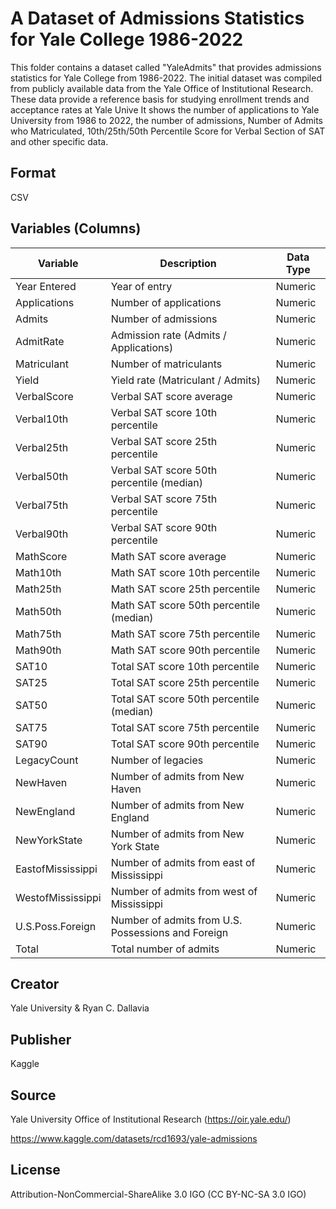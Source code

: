 # A Dataset of Admissions Statistics for Yale College 1986-2022
This folder contains a dataset called "YaleAdmits" that provides admissions statistics for Yale College from 1986-2022. The initial dataset was compiled from publicly available data from the Yale Office of Institutional Research. These data provide a reference basis for studying enrollment trends and acceptance rates at Yale Unive
It shows the number of applications to Yale University from 1986 to 2022, the number of admissions, Number of Admits who Matriculated, 10th/25th/50th Percentile Score for Verbal Section of SAT and other specific data.
## Format
CSV 
## Variables (Columns)
| Variable           | Description                               | Data Type |
|--------------------|-------------------------------------------|-----------|
| Year Entered       | Year of entry                             | Numeric   |
| Applications       | Number of applications                     | Numeric   |
| Admits             | Number of admissions                       | Numeric   |
| AdmitRate          | Admission rate (Admits / Applications)     | Numeric   |
| Matriculant        | Number of matriculants                     | Numeric   |
| Yield              | Yield rate (Matriculant / Admits)          | Numeric   |
| VerbalScore        | Verbal SAT score average                   | Numeric   |
| Verbal10th         | Verbal SAT score 10th percentile           | Numeric   |
| Verbal25th         | Verbal SAT score 25th percentile           | Numeric   |
| Verbal50th         | Verbal SAT score 50th percentile (median)  | Numeric   |
| Verbal75th         | Verbal SAT score 75th percentile           | Numeric   |
| Verbal90th         | Verbal SAT score 90th percentile           | Numeric   |
| MathScore          | Math SAT score average                     | Numeric   |
| Math10th           | Math SAT score 10th percentile             | Numeric   |
| Math25th           | Math SAT score 25th percentile             | Numeric   |
| Math50th           | Math SAT score 50th percentile (median)    | Numeric   |
| Math75th           | Math SAT score 75th percentile             | Numeric   |
| Math90th           | Math SAT score 90th percentile             | Numeric   |
| SAT10              | Total SAT score 10th percentile            | Numeric   |
| SAT25              | Total SAT score 25th percentile            | Numeric   |
| SAT50              | Total SAT score 50th percentile (median)   | Numeric   |
| SAT75              | Total SAT score 75th percentile            | Numeric   |
| SAT90              | Total SAT score 90th percentile            | Numeric   |
| LegacyCount        | Number of legacies                         | Numeric   |
| NewHaven           | Number of admits from New Haven            | Numeric   |
| NewEngland         | Number of admits from New England          | Numeric   |
| NewYorkState       | Number of admits from New York State       | Numeric   |
| EastofMississippi  | Number of admits from east of Mississippi  | Numeric   |
| WestofMississippi  | Number of admits from west of Mississippi  | Numeric   |
| U.S.Poss.Foreign   | Number of admits from U.S. Possessions and Foreign | Numeric   |
| Total              | Total number of admits                     | Numeric   |
## Creator
Yale University & Ryan C. Dallavia

## Publisher
Kaggle

## Source
Yale University Office of Institutional Research (https://oir.yale.edu/)

https://www.kaggle.com/datasets/rcd1693/yale-admissions

## License
Attribution-NonCommercial-ShareAlike 3.0 IGO (CC BY-NC-SA 3.0 IGO)
